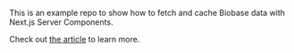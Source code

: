This is an example repo to show how to fetch and cache Biobase data with Next.js Server Components.

Check out [the article](https://biobase.studio/blog/fetching-and-caching-biobase-data-in-next-js-server-components) to learn more.
